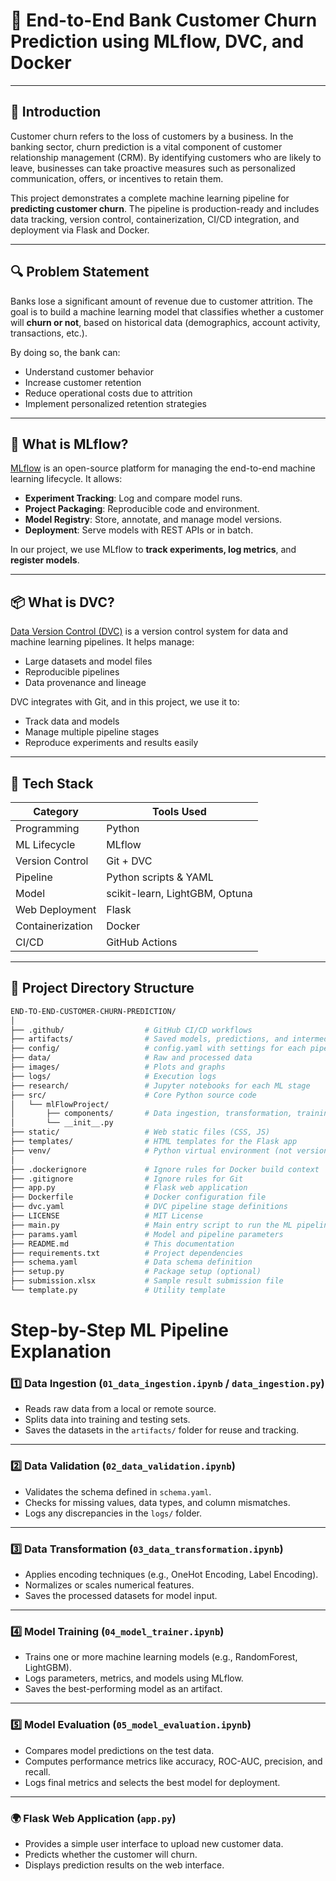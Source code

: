 # 🧠 End-to-End Bank Customer Churn Prediction using MLflow, DVC, and Docker

---

## 📍 Introduction

Customer churn refers to the loss of customers by a business. In the banking sector, churn prediction is a vital component of customer relationship management (CRM). By identifying customers who are likely to leave, businesses can take proactive measures such as personalized communication, offers, or incentives to retain them.

This project demonstrates a complete machine learning pipeline for **predicting customer churn**. The pipeline is production-ready and includes data tracking, version control, containerization, CI/CD integration, and deployment via Flask and Docker.

---

## 🔍 Problem Statement

Banks lose a significant amount of revenue due to customer attrition. The goal is to build a machine learning model that classifies whether a customer will **churn or not**, based on historical data (demographics, account activity, transactions, etc.). 

By doing so, the bank can:
- Understand customer behavior
- Increase customer retention
- Reduce operational costs due to attrition
- Implement personalized retention strategies

---

## 🧠 What is MLflow?

[MLflow](https://mlflow.org/) is an open-source platform for managing the end-to-end machine learning lifecycle. It allows:
- **Experiment Tracking**: Log and compare model runs.
- **Project Packaging**: Reproducible code and environment.
- **Model Registry**: Store, annotate, and manage model versions.
- **Deployment**: Serve models with REST APIs or in batch.

In our project, we use MLflow to **track experiments, log metrics**, and **register models**.

---

## 📦 What is DVC?

[Data Version Control (DVC)](https://dvc.org/) is a version control system for data and machine learning pipelines. It helps manage:
- Large datasets and model files
- Reproducible pipelines
- Data provenance and lineage

DVC integrates with Git, and in this project, we use it to:
- Track data and models
- Manage multiple pipeline stages
- Reproduce experiments and results easily

---

## 🧰 Tech Stack

| Category        | Tools Used                                      |
|----------------|--------------------------------------------------|
| Programming     | Python                                          |
| ML Lifecycle    | MLflow                                          |
| Version Control | Git + DVC                                       |
| Pipeline        | Python scripts & YAML                           |
| Model           | scikit-learn, LightGBM, Optuna                  |
| Web Deployment  | Flask                                           |
| Containerization| Docker                                          |
| CI/CD           | GitHub Actions                                  |

---

## 📁 Project Directory Structure

```bash
END-TO-END-CUSTOMER-CHURN-PREDICTION/
│
├── .github/                  # GitHub CI/CD workflows
├── artifacts/                # Saved models, predictions, and intermediate outputs
├── config/                   # config.yaml with settings for each pipeline stage
├── data/                     # Raw and processed data
├── images/                   # Plots and graphs
├── logs/                     # Execution logs
├── research/                 # Jupyter notebooks for each ML stage
├── src/                      # Core Python source code
│   └── mlFlowProject/
│       ├── components/       # Data ingestion, transformation, training, etc.
│       └── __init__.py
├── static/                   # Web static files (CSS, JS)
├── templates/                # HTML templates for the Flask app
├── venv/                     # Python virtual environment (not versioned)
│
├── .dockerignore             # Ignore rules for Docker build context
├── .gitignore                # Ignore rules for Git
├── app.py                    # Flask web application
├── Dockerfile                # Docker configuration file
├── dvc.yaml                  # DVC pipeline stage definitions
├── LICENSE                   # MIT License
├── main.py                   # Main entry script to run the ML pipeline
├── params.yaml               # Model and pipeline parameters
├── README.md                 # This documentation
├── requirements.txt          # Project dependencies
├── schema.yaml               # Data schema definition
├── setup.py                  # Package setup (optional)
├── submission.xlsx           # Sample result submission file
└── template.py               # Utility template
```

# Step-by-Step ML Pipeline Explanation

### 1️⃣ Data Ingestion (`01_data_ingestion.ipynb` / `data_ingestion.py`)
- Reads raw data from a local or remote source.
- Splits data into training and testing sets.
- Saves the datasets in the `artifacts/` folder for reuse and tracking.

---

### 2️⃣ Data Validation (`02_data_validation.ipynb`)
- Validates the schema defined in `schema.yaml`.
- Checks for missing values, data types, and column mismatches.
- Logs any discrepancies in the `logs/` folder.

---

### 3️⃣ Data Transformation (`03_data_transformation.ipynb`)
- Applies encoding techniques (e.g., OneHot Encoding, Label Encoding).
- Normalizes or scales numerical features.
- Saves the processed datasets for model input.

---

### 4️⃣ Model Training (`04_model_trainer.ipynb`)
- Trains one or more machine learning models (e.g., RandomForest, LightGBM).
- Logs parameters, metrics, and models using MLflow.
- Saves the best-performing model as an artifact.

---

### 5️⃣ Model Evaluation (`05_model_evaluation.ipynb`)
- Compares model predictions on the test data.
- Computes performance metrics like accuracy, ROC-AUC, precision, and recall.
- Logs final metrics and selects the best model for deployment.

---

### 🌍 Flask Web Application (`app.py`)
- Provides a simple user interface to upload new customer data.
- Predicts whether the customer will churn.
- Displays prediction results on the web interface.

